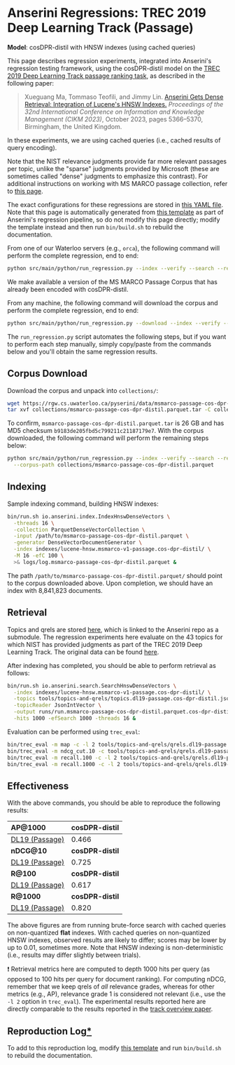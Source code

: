 # Anserini Regressions: TREC 2019 Deep Learning Track (Passage)

**Model**: cosDPR-distil with HNSW indexes (using cached queries)

This page describes regression experiments, integrated into Anserini's regression testing framework, using the cosDPR-distil model on the [TREC 2019 Deep Learning Track passage ranking task](https://trec.nist.gov/data/deep2019.html), as described in the following paper:

> Xueguang Ma, Tommaso Teofili, and Jimmy Lin. [Anserini Gets Dense Retrieval: Integration of Lucene's HNSW Indexes.](https://dl.acm.org/doi/10.1145/3583780.3615112) _Proceedings of the 32nd International Conference on Information and Knowledge Management (CIKM 2023)_, October 2023, pages 5366–5370, Birmingham, the United Kingdom.

In these experiments, we are using cached queries (i.e., cached results of query encoding).

Note that the NIST relevance judgments provide far more relevant passages per topic, unlike the "sparse" judgments provided by Microsoft (these are sometimes called "dense" judgments to emphasize this contrast).
For additional instructions on working with MS MARCO passage collection, refer to [this page](experiments-msmarco-passage.md).

The exact configurations for these regressions are stored in [this YAML file](../../src/main/resources/regression/dl19-passage.cos-dpr-distil.parquet.hnsw.cached.yaml).
Note that this page is automatically generated from [this template](../../src/main/resources/docgen/templates/dl19-passage.cos-dpr-distil.parquet.hnsw.cached.template) as part of Anserini's regression pipeline, so do not modify this page directly; modify the template instead and then run `bin/build.sh` to rebuild the documentation.

From one of our Waterloo servers (e.g., `orca`), the following command will perform the complete regression, end to end:

```bash
python src/main/python/run_regression.py --index --verify --search --regression dl19-passage.cos-dpr-distil.parquet.hnsw.cached
```

We make available a version of the MS MARCO Passage Corpus that has already been encoded with cosDPR-distil.

From any machine, the following command will download the corpus and perform the complete regression, end to end:

```bash
python src/main/python/run_regression.py --download --index --verify --search --regression dl19-passage.cos-dpr-distil.parquet.hnsw.cached
```

The `run_regression.py` script automates the following steps, but if you want to perform each step manually, simply copy/paste from the commands below and you'll obtain the same regression results.

## Corpus Download

Download the corpus and unpack into `collections/`:

```bash
wget https://rgw.cs.uwaterloo.ca/pyserini/data/msmarco-passage-cos-dpr-distil.parquet.tar -P collections/
tar xvf collections/msmarco-passage-cos-dpr-distil.parquet.tar -C collections/
```

To confirm, `msmarco-passage-cos-dpr-distil.parquet.tar` is 26 GB and has MD5 checksum `b9183de205fbd5c799211c21187179e7`.
With the corpus downloaded, the following command will perform the remaining steps below:

```bash
python src/main/python/run_regression.py --index --verify --search --regression dl19-passage.cos-dpr-distil.parquet.hnsw.cached \
  --corpus-path collections/msmarco-passage-cos-dpr-distil.parquet
```

## Indexing

Sample indexing command, building HNSW indexes:

```bash
bin/run.sh io.anserini.index.IndexHnswDenseVectors \
  -threads 16 \
  -collection ParquetDenseVectorCollection \
  -input /path/to/msmarco-passage-cos-dpr-distil.parquet \
  -generator DenseVectorDocumentGenerator \
  -index indexes/lucene-hnsw.msmarco-v1-passage.cos-dpr-distil/ \
  -M 16 -efC 100 \
  >& logs/log.msmarco-passage-cos-dpr-distil.parquet &
```

The path `/path/to/msmarco-passage-cos-dpr-distil.parquet/` should point to the corpus downloaded above.
Upon completion, we should have an index with 8,841,823 documents.

## Retrieval

Topics and qrels are stored [here](https://github.com/castorini/anserini-tools/tree/master/topics-and-qrels), which is linked to the Anserini repo as a submodule.
The regression experiments here evaluate on the 43 topics for which NIST has provided judgments as part of the TREC 2019 Deep Learning Track.
The original data can be found [here](https://trec.nist.gov/data/deep2019.html).

After indexing has completed, you should be able to perform retrieval as follows:

```bash
bin/run.sh io.anserini.search.SearchHnswDenseVectors \
  -index indexes/lucene-hnsw.msmarco-v1-passage.cos-dpr-distil/ \
  -topics tools/topics-and-qrels/topics.dl19-passage.cos-dpr-distil.jsonl.gz \
  -topicReader JsonIntVector \
  -output runs/run.msmarco-passage-cos-dpr-distil.parquet.cos-dpr-distil-hnsw-cached.topics.dl19-passage.cos-dpr-distil.jsonl.txt \
  -hits 1000 -efSearch 1000 -threads 16 &
```

Evaluation can be performed using `trec_eval`:

```bash
bin/trec_eval -m map -c -l 2 tools/topics-and-qrels/qrels.dl19-passage.txt runs/run.msmarco-passage-cos-dpr-distil.parquet.cos-dpr-distil-hnsw-cached.topics.dl19-passage.cos-dpr-distil.jsonl.txt
bin/trec_eval -m ndcg_cut.10 -c tools/topics-and-qrels/qrels.dl19-passage.txt runs/run.msmarco-passage-cos-dpr-distil.parquet.cos-dpr-distil-hnsw-cached.topics.dl19-passage.cos-dpr-distil.jsonl.txt
bin/trec_eval -m recall.100 -c -l 2 tools/topics-and-qrels/qrels.dl19-passage.txt runs/run.msmarco-passage-cos-dpr-distil.parquet.cos-dpr-distil-hnsw-cached.topics.dl19-passage.cos-dpr-distil.jsonl.txt
bin/trec_eval -m recall.1000 -c -l 2 tools/topics-and-qrels/qrels.dl19-passage.txt runs/run.msmarco-passage-cos-dpr-distil.parquet.cos-dpr-distil-hnsw-cached.topics.dl19-passage.cos-dpr-distil.jsonl.txt
```

## Effectiveness

With the above commands, you should be able to reproduce the following results:

| **AP@1000**                                                                                                  | **cosDPR-distil**|
|:-------------------------------------------------------------------------------------------------------------|------------------|
| [DL19 (Passage)](https://trec.nist.gov/data/deep2020.html)                                                   | 0.466            |
| **nDCG@10**                                                                                                  | **cosDPR-distil**|
| [DL19 (Passage)](https://trec.nist.gov/data/deep2020.html)                                                   | 0.725            |
| **R@100**                                                                                                    | **cosDPR-distil**|
| [DL19 (Passage)](https://trec.nist.gov/data/deep2020.html)                                                   | 0.617            |
| **R@1000**                                                                                                   | **cosDPR-distil**|
| [DL19 (Passage)](https://trec.nist.gov/data/deep2020.html)                                                   | 0.820            |

The above figures are from running brute-force search with cached queries on non-quantized **flat** indexes.
With cached queries on non-quantized HNSW indexes, observed results are likely to differ; scores may be lower by up to 0.01, sometimes more.
Note that HNSW indexing is non-deterministic (i.e., results may differ slightly between trials).

❗ Retrieval metrics here are computed to depth 1000 hits per query (as opposed to 100 hits per query for document ranking).
For computing nDCG, remember that we keep qrels of _all_ relevance grades, whereas for other metrics (e.g., AP), relevance grade 1 is considered not relevant (i.e., use the `-l 2` option in `trec_eval`).
The experimental results reported here are directly comparable to the results reported in the [track overview paper](https://arxiv.org/abs/2003.07820).

## Reproduction Log[*](reproducibility.md)

To add to this reproduction log, modify [this template](../../src/main/resources/docgen/templates/dl19-passage.cos-dpr-distil.parquet.hnsw.cached.template) and run `bin/build.sh` to rebuild the documentation.
